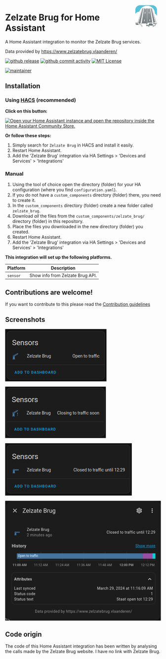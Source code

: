 <img src="https://github.com/giannivh/zelzate_brug/raw/main/img/brand/brand.jpg"
     alt="Zelzate Brug"
     align="right"
     style="width: 75px;margin-right: 10px;" />

# Zelzate Brug for Home Assistant

A Home Assistant integration to monitor the Zelzate Brug services.

Data provided by https://www.zelzatebrug.vlaanderen/

[![github release](https://img.shields.io/github/release/giannivh/zelzate_brug.svg?style=for-the-badge&logo=github)](https://github.com/giannivh/zelzate_brug/releases)
[![github commit activity](https://img.shields.io/github/commit-activity/y/giannivh/zelzate_brug.svg?style=for-the-badge&logo=github)](https://github.com/giannivh/zelzate_brug/commits/main)
[![MIT License](https://img.shields.io/github/license/giannivh/zelzate_brug.svg?style=for-the-badge)](https://github.com/giannivh/zelzate_brug/blob/main/LICENSE)

[![maintainer](https://img.shields.io/badge/maintainer-Gianni%20Van%20Hoecke%20%40giannivh-blue.svg?style=for-the-badge&logo=github)](https://github.com/giannivh)

## Installation

### Using [HACS](https://hacs.xyz/) (recommended)

**Click on this button:**

[![Open your Home Assistant instance and open the repository inside the Home Assistant Community Store.](https://my.home-assistant.io/badges/hacs_repository.svg?style=flat-square)](https://my.home-assistant.io/redirect/hacs_repository/?owner=giannivh&repository=zelzate_brug&category=integration)

**Or follow these steps:**

1. Simply search for `Zelzate Brug` in HACS and install it easily.
2. Restart Home Assistant.
3. Add the 'Zelzate Brug' integration via HA Settings > 'Devices and Services' > 'Integrations'

### Manual

1. Using the tool of choice open the directory (folder) for your HA configuration (where you find `configuration.yaml`).
2. If you do not have a `custom_components` directory (folder) there, you need to create it.
3. In the `custom_components` directory (folder) create a new folder called `zelzate_brug`.
4. Download _all_ the files from the `custom_components/zelzate_brug/` directory (folder) in this repository.
5. Place the files you downloaded in the new directory (folder) you created.
6. Restart Home Assistant.
7. Add the 'Zelzate Brug' integration via HA Settings > 'Devices and Services' > 'Integrations'

**This integration will set up the following platforms.**

Platform | Description
-- | --
`sensor` | Show info from Zelzate Brug API.

## Contributions are welcome!

If you want to contribute to this please read the [Contribution guidelines](CONTRIBUTING.md)

## Screenshots

![screenshot-01](https://raw.githubusercontent.com/giannivh/zelzate_brug/main/img/screenshots/zb_01.png)

![screenshot-02](https://raw.githubusercontent.com/giannivh/zelzate_brug/main/img/screenshots/zb_02.png)

![screenshot-03](https://raw.githubusercontent.com/giannivh/zelzate_brug/main/img/screenshots/zb_03.png)

![screenshot-04](https://raw.githubusercontent.com/giannivh/zelzate_brug/main/img/screenshots/zb_04.png)

## Code origin

The code of this Home Assistant integration has been written by analysing the calls made by the Zelzate Brug website. I have no link with Zelzate Brug.